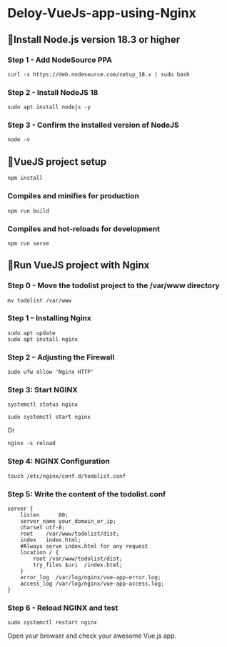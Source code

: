 ﻿# Deloy-VueJs-app-using-Nginx
## 📌Install Node.js version 18.3 or higher
### Step 1 - Add NodeSource PPA
```
curl -s https://deb.nodesource.com/setup_18.x | sudo bash
```
### Step 2 - Install NodeJS 18
```
sudo apt install nodejs -y
```
### Step 3 - Confirm the installed version of NodeJS
```
node -v
```
## 📌VueJS project setup
```
npm install
```
### Compiles and minifies for production
```
npm run build
```
### Compiles and hot-reloads for development
```
npm run serve
```
## 📌Run VueJS project with Nginx
### Step 0 - Move the todolist project to the /var/www directory
```
mv todolist /var/www
```
### Step 1 – Installing Nginx
```
sudo apt update
sudo apt install nginx
```
### Step 2 – Adjusting the Firewall
```
sudo ufw allow 'Nginx HTTP'
```
### Step 3: Start NGINX
```
systemctl status nginx
```
```
sudo systemctl start nginx
```
Or
```
nginx -s reload
```
### Step 4: NGINX Configuration
```
touch /etc/nginx/conf.d/todolist.conf
```
### Step 5: Write the content of the todolist.conf
```
server {
    listen      80;
    server_name your_domain_or_ip;
    charset utf-8;
    root    /var/www/todolist/dist;
    index   index.html;
    #Always serve index.html for any request
    location / {
        root /var/www/todolist/dist;
        try_files $uri  /index.html;
    }
    error_log  /var/log/nginx/vue-app-error.log;
    access_log /var/log/nginx/vue-app-access.log;
}
```
### Step 6 - Reload NGINX and test
```
sudo systemctl restart nginx
```
Open your browser and check your awesome Vue.js app.
